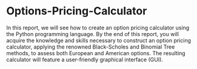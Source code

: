 # Options-Pricing-Calculator
In this report, we will see how to create an option pricing calculator using the Python programming language.
By the end of this report, you will acquire the knowledge and skills necessary to construct an option pricing
calculator, applying the renowned Black-Scholes and Binomial Tree methods, to assess both European and 
American options. The resulting calculator will feature a user-friendly graphical interface (GUI).
